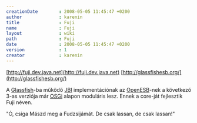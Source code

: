 ```yaml
---
creationDate        : 2008-05-05 11:45:47 +0200 
author              : karenin 
title               : Fuji 
name                : Fuji 
layout              : wiki 
path                : Fuji 
date                : 2008-05-05 11:45:47 +0200 
version             : 1 
creator             : karenin 
---
```

[http://fuji.dev.java.net](http://fuji.dev.java.net)
[http://glassfishesb.org/](http://glassfishesb.org/)

A [Glassfish](glassfish.html)-ba működő [JBI](JBI.html) implementációnak az [OpenESB](OpenESB.html)-nek a következő 3-as verziója már [OSGi](OSGi.html) alapon moduláris lesz. Ennek a core-ját fejlesztik Fuji néven. 

"Ó, csiga 
Mászd meg a Fudzsijámát.
De csak lassan, de csak lassan!"
